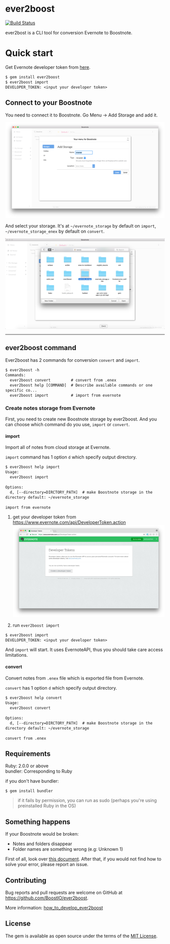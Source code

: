 # ever2boost
[![Build Status](https://travis-ci.org/BoostIO/ever2boost.svg?branch=master)](https://travis-ci.org/BoostIO/ever2boost)

ever2bost is a CLI tool for conversion Evernote to Boostnote.

# Quick start
Get Evernote developer token from [here](https://www.evernote.com/api/DeveloperToken.action).

```
$ gem install ever2boost
$ ever2boost import
DEVELOPER_TOKEN: <input your developer token>
```

## Connect to your Boostnote
You need to connect it to Boostnote. Go Menu -> Add Storage and add it.

![how_to_add_storage](docs/images/img2.png)

And select your storage. It's at `~/evernote_storage` by default on `import`, `~/evernote_storage_enex` by default on `convert`.

![how_to_chose_the_directory](docs/images/img3.png)

****

## ever2boost command
Ever2boost has 2 commands for conversion `convert` and `import`.

```
$ ever2boost -h
Commands:
  ever2boost convert         # convert from .enex
  ever2boost help [COMMAND]  # Describe available commands or one specific co...
  ever2boost import          # import from evernote
```

### Create notes storage from Evernote
First, you need to create new Boostnote storage by ever2boost. And you can choose which command do you use, `import` or `convert`.

#### import
Import all of notes from cloud storage at Evernote.

`import` command has 1 option `d` which specify output directory.

```
$ ever2boost help import
Usage:
  ever2boost import

Options:
  d, [--directory=DIRCTORY_PATH]  # make Boostnote storage in the directory default: ~/evernote_storage

import from evernote
```

1. get your developer token from https://www.evernote.com/api/DeveloperToken.action
![how_to_get_your_developer_token](docs/images/img1.png)

2. run `ever2boost import`

```
$ ever2boost import
DEVELOPER_TOKEN: <input your developer token>
```
And `import` will start. It uses EvernoteAPI, thus you should take care access limitations.

#### convert
Convert notes from `.enex` file which is exported file from Evernote.

`convert` has 1 option `d` which specify output directory.

```
$ ever2boost help convert
Usage:
  ever2boost convert

Options:
  d, [--directory=DIRCTORY_PATH]  # make Boostnote storage in the directory default: ~/evernote_storage

convert from .enex
```

## Requirements
Ruby: 2.0.0 or above  
bundler: Corresponding to Ruby

if you don't have bundler:

```
$ gem install bundler
```

> if it fails by permission, you can run as sudo (perhaps you're using preinstalled Ruby in the OS)



## Something happens
If your Boostnote would be broken:

* Notes and folders disappear
* Folder names are something wrong (e.g: Unknown 1)

First of all, look over [this document](docs/emergency.md). After that, if you would not find how to solve your error, please report an issue.

## Contributing
Bug reports and pull requests are welcome on GitHub at https://github.com/BoostIO/ever2boost.

More information: [how_to_develop_ever2boost](docs/development.md)

## License

The gem is available as open source under the terms of the [MIT License](http://opensource.org/licenses/MIT).
